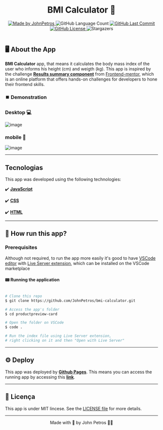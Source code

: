 <h1 align="center">
    BMI Calculator 🫃
</h1>

<div align="center">
   <a href="https://github.com/JohnPetros">
      <img alt="Made by JohnPetros" src="https://img.shields.io/badge/made%20by-JohnPetros-blueviolet">
   </a>
   <img alt="GitHub Language Count" src="https://img.shields.io/github/languages/count/JohnPetros/bmi-calculator">
   <a href="https://github.com/JohnPetros/bmi-calculator/commits/main">
      <img alt="GitHub Last Commit" src="https://img.shields.io/github/last-commit/JohnPetros/bmi-calculator">
   </a>
  </a>
   </a>
   <a href="https://github.com/JohnPetros/bmi-calculator/blob/main/LICENSE.md">
      <img alt="GitHub License" src="https://img.shields.io/github/license/JohnPetros/bmi-calculator">
   </a>
    <img alt="Stargazers" src="https://img.shields.io/github/stars/JohnPetros/bmi-calculator?style=social">
</div>

<br>

## 🖥️ About the App

**BMI Calculator** app, that means it calculates the body mass index of the user who informs his height (cm) and weigth (kg). This app is inspired by the challenge [**Results summary component**](https://www.frontendmentor.io/challenges/results-summary-component-CE_K6s0maV) from [Frontend-mentor](https://www.frontendmentor.io/), which is an online platform that offers hands-on challenges for developers to hone their frontend skills.

### ⏹️ Demonstration

### Desktop 💻
![image](https://github.com/JohnPetros/bmi-calculator/assets/93893533/a4cd84c3-ed4c-45f6-814e-de017c012fb6)


### mobile 📱
![image](https://github.com/JohnPetros/bmi-calculator/assets/93893533/7dcc470b-c491-4d80-8d1a-94454a5bb0e4)


---

## Tecnologias

This app was developed using the following technologies:

✔️ **[JavaScript](https://developer.mozilla.org/pt-BR/docs/Web/JavaScript)**

✔️ **[CSS](https://developer.mozilla.org/pt-BR/docs/Web/CSS)**

✔️ **[HTML](https://developer.mozilla.org/pt-BR/docs/Web/HTML)**

---

## 🚀 How run this app?

### Prerequisites

Although not required, to run the app more easily it's good to have [VSCode editor](https://code.visualstudio.com/) with [Live Server extension](https://marketplace.visualstudio.com/items?itemName=ritwickdey.LiveServer), which can be installed on the VSCode marketplace

#### 📟 Running the application
```bash

# Clone this repo
$ git clone https://github.com/JohnPetros/bmi-calculator.git

# Access the app's folder
$ cd productpreview-card

# Open the folder on VSCode
$ code .

# Run the index file using Live Server extension,
# right clicking on it and then "Open with Live Server"

```

---

## ⚙️ Deploy

This app was deployed by **[Github Pages](https://pages.github.com/)**. This means you can access the running app by accessing this **[link](https://johnpetros.github.io/bmi-calculator/)**.

---

## 📝 Licença

This app is under MIT lincese. See the [LICENSE file](LICENSE) for more details.

---

<p align="center">
   Made with 💜 by John Petros 👋🏻
</p>
